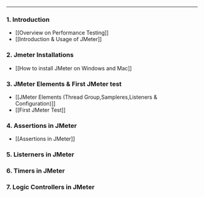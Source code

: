 
---

### 1. Introduction

- [[Overview on Performance Testing]]
- [[Introduction & Usage of JMeter]]
### 2. Jmeter Installations

- [[How to install JMeter on Windows and Mac]]
### 3. JMeter Elements & First JMeter test

- [[JMeter Elements (Thread Group,Sampleres,Listeners & Configuration)]]
- [[First JMeter Test]]
### 4. Assertions in JMeter

- [[Assertions in JMeter]]
### 5. Listerners in JMeter

### 6. Timers in JMeter

### 7. Logic Controllers in JMeter

